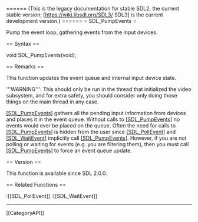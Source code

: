 ====== (This is the legacy documentation for stable SDL2, the current stable version; [https://wiki.libsdl.org/SDL3/ SDL3] is the current development version.) ======
= SDL_PumpEvents =

Pump the event loop, gathering events from the input devices.

== Syntax ==

<syntaxhighlight lang='c'>
void SDL_PumpEvents(void);
</syntaxhighlight>

== Remarks ==

This function updates the event queue and internal input device state.

'''WARNING''': This should only be run in the thread that initialized the
video subsystem, and for extra safety, you should consider only doing those
things on the main thread in any case.

[[SDL_PumpEvents]]() gathers all the pending input information from devices
and places it in the event queue. Without calls to [[SDL_PumpEvents]]() no
events would ever be placed on the queue. Often the need for calls to
[[SDL_PumpEvents]]() is hidden from the user since [[SDL_PollEvent]]() and
[[SDL_WaitEvent]]() implicitly call [[SDL_PumpEvents]](). However, if you
are not polling or waiting for events (e.g. you are filtering them), then
you must call [[SDL_PumpEvents]]() to force an event queue update.

== Version ==

This function is available since SDL 2.0.0.

== Related Functions ==

:[[SDL_PollEvent]]
:[[SDL_WaitEvent]]

----
[[CategoryAPI]]


